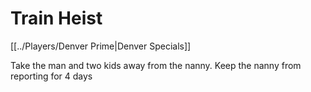 # Train Heist
[[../Players/Denver Prime|Denver Specials]]

Take the man and two kids away from the nanny. Keep the nanny from reporting for 4 days